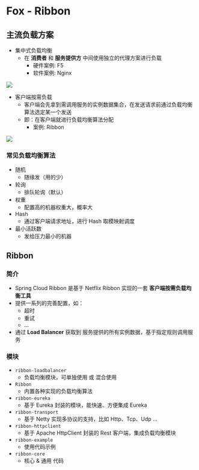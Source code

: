 # Fox - Ribbon

## 主流负载方案

- 集中式负载均衡
  - 在 **消费者** 和 **服务提供方** 中间使用独立的代理方案进行负载
    - 硬件案例: F5
    - 软件案例: Nginx

![](https://note.youdao.com/yws/public/resource/983c803c0f366af153e5c336aa4ac834/xmlnote/074F758C9974417991452EC230F43ED5/13572)

- 客户端按需负载
  - 客户端会先拿到需调用服务的实例数据集合，在发送请求前通过负载均衡算法选定某一个发送
  - 即：在客户端就进行负载均衡算法分配
    - 案例: Ribbon

![](https://note.youdao.com/yws/public/resource/983c803c0f366af153e5c336aa4ac834/xmlnote/BD4B711B137D466A81C27A487B316BE8/13568)

### 常见负载均衡算法

- 随机
  - 随缘发（用的少）
- 轮询
  - 排队轮询（默认）
- 权重
  - 配置高的机器权重大，概率大
- Hash
  - 通过客户端请求地址，进行 Hash 取模映射调度
- 最小活跃数
  - 发给压力最小的机器

## Ribbon

### 简介

- Spring Cloud Ribbon 是基于 Netflix Ribbon 实现的一套 **客户端按需负载均衡工具**
- 提供一系列的完善配置，如：
  - 超时
  - 重试
  - ...
- 通过 **Load Balancer** 获取到 服务提供的所有实例数据，基于指定规则调用服务

### 模块

- `ribbon-loadbalancer`
  - 负载均衡模块，可单独使用 或 混合使用
- `Ribbon`
  - 内置各种实现的负载均衡算法
- `ribbon-eureka`
  - 基于 Eureka 封装的模块，能快速、方便集成 Eureka
- `ribbon-transport`
  - 基于 Netty 实现多协议的支持，比如 Http、Tcp、Udp ...
- `ribbon-httpclient`
  - 基于 Apache HttpClient 封装的 Rest 客户端，集成负载均衡模块
- `ribbon-example`
  - 使用代码示例
- `ribbon-core`
  - 核心 & 通用 代码

